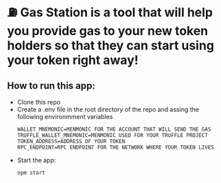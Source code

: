 # ⛽ Gas Station is a tool that will help you provide gas to your new token holders so that they can start using your token right away!

## How to run this app:
- Clone this repo
- Create a .env file in the root directory of the repo and assing the following environmment variables
    ```
    WALLET_MNEMONIC=MENMONIC FOR THE ACCOUNT THAT WILL SEND THE GAS
    TRUFFLE_WALLET_MNEMONIC=MENMONIC USED FOR YOUR TRUFFLE PROJECT
    TOKEN_ADDRESS=ADDRESS OF YOUR TOKEN
    RPC_ENDPOINT=RPC ENDPOINT FOR THE NETWORK WHERE YOUR TOKEN LIVES
    ```
- Start the app:
    ```
    npm start
    ```